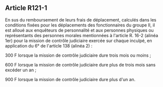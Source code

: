 Article R121-1
----
En sus du remboursement de leurs frais de déplacement, calculés dans les
conditions fixées pour les déplacements des fonctionnaires du groupe II, il est
alloué aux enquêteurs de personnalité et aux personnes physiques ou
représentants des personnes morales mentionnées à l'article R. 16-2 (alinéa 1er)
pour la mission de contrôle judiciaire exercée sur chaque inculpé, en
application du 6° de l'article 138 (alinéa 2) :

300 F lorsque la mission de contrôle judiciaire dure trois mois ou moins ;

600 F lorsque la mission de contrôle judiciaire dure plus de trois mois sans
excéder un an ;

900 F lorsque la mission de contrôle judiciaire dure plus d'un an.
